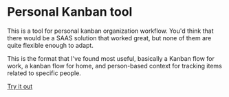 # Personal Kanban tool

This is a tool for personal kanban organization workflow. You'd
think that there would be a SAAS solution that worked great, but
none of them are quite flexible enough to adapt.

This is the format that I've found most useful, basically a Kanban
flow for work, a kanban flow for home, and person-based context for
tracking items related to specific people.

[Try it out](https://nstielau.github.io/personal-kanban/)
